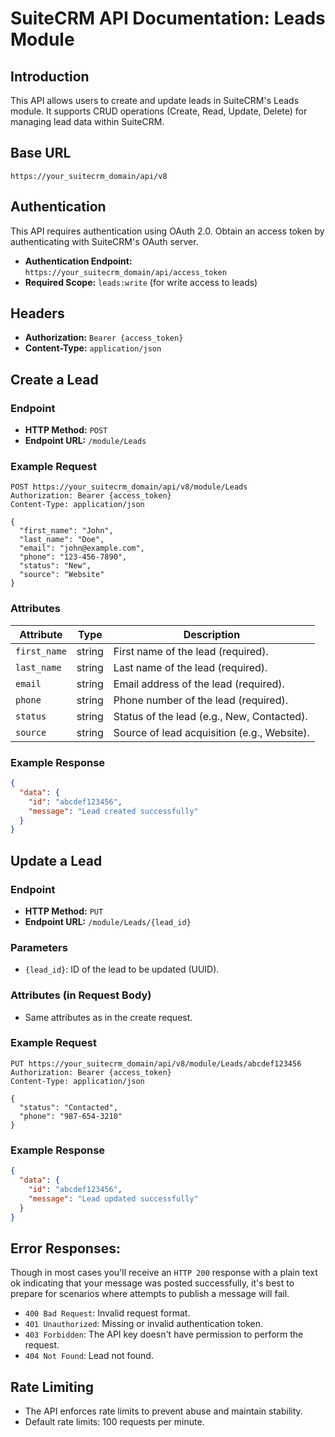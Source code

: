 # SuiteCRM API Documentation: Leads Module

## Introduction
This API allows users to create and update leads in SuiteCRM's Leads module. It supports CRUD operations (Create, Read, Update, Delete) for managing lead data within SuiteCRM.

## Base URL
`https://your_suitecrm_domain/api/v8`

## Authentication
This API requires authentication using OAuth 2.0. Obtain an access token by authenticating with SuiteCRM's OAuth server.

- **Authentication Endpoint:** `https://your_suitecrm_domain/api/access_token`
- **Required Scope:** `leads:write` (for write access to leads)

## Headers
- **Authorization:** `Bearer {access_token}`
- **Content-Type:** `application/json`

## Create a Lead

### Endpoint
- **HTTP Method:** `POST`
- **Endpoint URL:** `/module/Leads`

### Example Request
```http
POST https://your_suitecrm_domain/api/v8/module/Leads
Authorization: Bearer {access_token}
Content-Type: application/json

{
  "first_name": "John",
  "last_name": "Doe",
  "email": "john@example.com",
  "phone": "123-456-7890",
  "status": "New",
  "source": "Website"
}
```
### Attributes

| Attribute   | Type    | Description                                      |
|-------------|---------|--------------------------------------------------|
| `first_name`  | string  | First name of the lead (required).               |
| `last_name`   | string  | Last name of the lead (required).                |
| `email`       | string  | Email address of the lead (required).            |
| `phone`       | string  | Phone number of the lead (required).             |
| `status`      | string  | Status of the lead (e.g., New, Contacted).      |
| `source`      | string  | Source of lead acquisition (e.g., Website).      |

### Example Response
```json
{
  "data": {
    "id": "abcdef123456",
    "message": "Lead created successfully"
  }
}
```

## Update a Lead

### Endpoint
- **HTTP Method:** `PUT`
- **Endpoint URL:** `/module/Leads/{lead_id}`

### Parameters
- `{lead_id}`: ID of the lead to be updated (UUID).

### Attributes (in Request Body)
- Same attributes as in the create request.

### Example Request
```http
PUT https://your_suitecrm_domain/api/v8/module/Leads/abcdef123456
Authorization: Bearer {access_token}
Content-Type: application/json

{
  "status": "Contacted",
  "phone": "987-654-3210"
}
```

### Example Response
```json
{
  "data": {
    "id": "abcdef123456",
    "message": "Lead updated successfully"
  }
}
```

## **Error Responses:**
Though in most cases you'll receive an `HTTP 200` response with a plain text ok indicating that your message was posted successfully, it's best to prepare for scenarios where attempts to publish a message will fail.

  - `400 Bad Request`: Invalid request format.
  - `401 Unauthorized`: Missing or invalid authentication token.
  - `403 Forbidden`: The API key doesn't have permission to perform the request.
  - `404 Not Found`: Lead not found.

## Rate Limiting
- The API enforces rate limits to prevent abuse and maintain stability.
- Default rate limits: 100 requests per minute.
